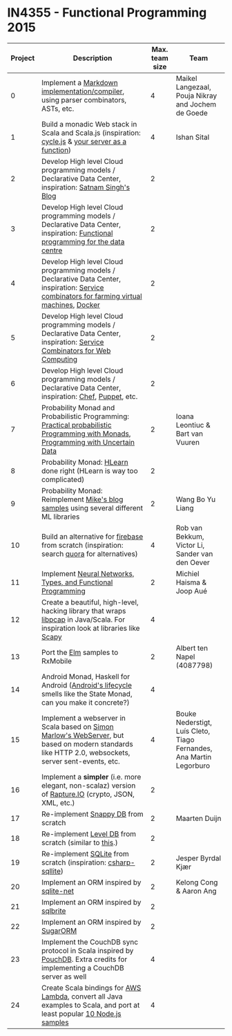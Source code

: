 # IN4355 - Functional Programming 2015

| Project | Description | Max. team size | Team |
| ------- | ----------- | -------------- | ---- |
| 0 | Implement a [Markdown implementation/compiler](http://research.microsoft.com/en-us/um/people/daan/madoko/doc/reference.html), using parser combinators, ASTs, etc. | 4 | Maikel Langezaal, Pouja Nikray and Jochem de Goede  | 
| 1 | Build a monadic Web stack in Scala and Scala.js (inspiration: [cycle.js](http://cycle.js.org/) & [your server as a function](http://dl.acm.org/citation.cfm?id=2525538)) | 4 | Ishan Sital | 
| 2 | Develop High level Cloud programming models / Declarative Data Center, inspiration: [Satnam Singh's Blog](http://blog.raintown.org/) | 2 |  | 
| 3 | Develop High level Cloud programming models / Declarative Data Center, inspiration: [Functional programming for the data centre](http://research.microsoft.com/en-us/um/people/simonpj/papers/parallel/epstein-thesis.pdf) | 2 |  | 
| 4 | Develop High level Cloud programming models / Declarative Data Center, inspiration: [Service combinators for farming virtual machines](http://research.microsoft.com/pubs/70522/tr-2007-165.pdf), [Docker](https://www.docker.com/) | 2 |  | 
| 5 | Develop High level Cloud programming models / Declarative Data Center, inspiration: [Service Combinators for Web Computing](http://citeseerx.ist.psu.edu/viewdoc/download?doi=10.1.1.165.8408&rep=rep1&type=pdf) | 2 |  | 
| 6 | Develop High level Cloud programming models / Declarative Data Center, inspiration: [Chef](https://www.chef.io/), [Puppet](https://github.com/puppetlabs/puppet), etc. | 2 |  | 
| 7 | Probability Monad and Probabilistic Programming: [Practical probabilistic Programming with Monads](http://dl.acm.org/citation.cfm?id=2804317), [Programming with Uncertain Data](http://www.cs.utexas.edu/users/mckinley/papers/bornholt-honors-2013.pdf) | 2 | Ioana Leontiuc & Bart van Vuuren | 
| 8 | Probability Monad: [HLearn](https://izbicki.me/public/papers/tfp2013-hlearn-a-machine-learning-library-for-haskell.pdf) done right (HLearn is way too complicated) | 2 |  | 
| 9 | Probability Monad: Reimplement [Mike's blog samples](https://xyclade.github.io/MachineLearning/)  using several different ML libraries| 2 | Wang Bo Yu Liang| 
| 10 | Build an alternative for [firebase](https://www.firebase.com/) from scratch (inspiration: search [quora](https://www.quora.com/) for alternatives) | 4 |  Rob van Bekkum, Victor Li, Sander van den Oever | 
| 11 | Implement [Neural Networks, Types, and Functional Programming](http://colah.github.io/posts/2015-09-NN-Types-FP/) | 2 | Michiel Haisma & Joop Aué | 
| 12 | Create a beautiful, high-level, hacking library that wraps [libpcap](http://sourceforge.net/projects/libpcap/) in Java/Scala. For inspiration look at libraries like [Scapy](http://www.secdev.org/projects/scapy/) | 4 |  | 
| 13 | Port the [Elm](http://elm-lang.org/) samples to RxMobile | 2 | Albert ten Napel (4087798)  | 
| 14 | Android Monad, Haskell for Android ([Android's lifecycle](http://blog.getprismatic.com/android-state-saving/) smells like the State Monad, can you make it concrete?) | 4 |  | 
| 15 | Implement a webserver in Scala based on [Simon Marlow's WebServer](http://community.haskell.org/~simonmar/papers/web-server-jfp.pdf), but based on modern standards like HTTP 2.0, websockets, server sent-events, etc. | 4 | Bouke Nederstigt, Luís Cleto, Tiago Fernandes, Ana Martin Legorburo | 
| 16 | Implement a **simpler** (i.e. more elegant, non-scalaz) version of [Rapture.IO](http://rapture.io/) (crypto, JSON, XML, etc.) | 2 |  | 
| 17 | Re-implement [Snappy DB](http://www.snappydb.com/) from scratch | 2 | Maarten Duijn | 
| 18 | Re-implement [Level DB](http://leveldb.org/) from scratch (similar to [this](https://github.com/dain/leveldb).) | 2 |  | 
| 19 | Re-implement [SQLite](https://www.sqlite.org/) from scratch (inspiration: [csharp-sqllite](https://code.google.com/p/csharp-sqlite/)) | 2 | Jesper Byrdal Kjær | 
| 20 | Implement an ORM inspired by [sqlite-net](https://github.com/praeclarum/sqlite-net) | 2 | Kelong Cong & Aaron Ang | 
| 21 | Implement an ORM inspired by [sqlbrite](https://github.com/square/sqlbrite) | 2 |  | 
| 22 | Implement an ORM inspired by [SugarORM](http://satyan.github.io/sugar/) | 2 |  | 
| 23 | Implement the CouchDB sync protocol in Scala inspired by [PouchDB](http://pouchdb.com/). Extra credits for implementing a CouchDB server as well  | 4 |  | 
| 24 | Create Scala bindings for [AWS Lambda](https://docs.aws.amazon.com/lambda/latest/dg/current-supported-versions.html), convert all Java examples to Scala, and port at least popular [10 Node.js samples](http://lmgtfy.com/?q=node.js+samples)  | 4 |  | 
